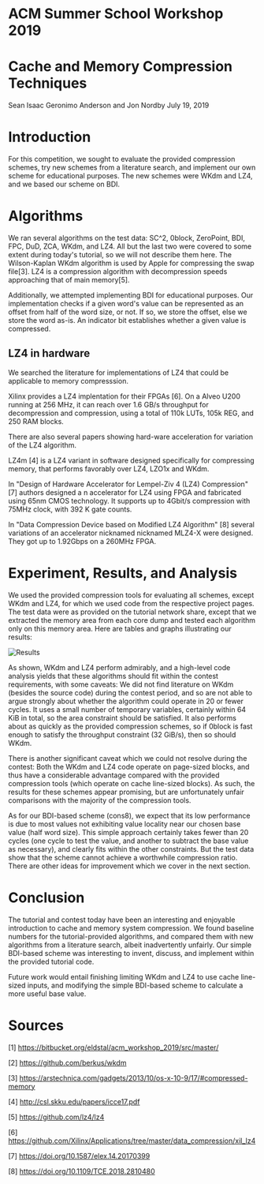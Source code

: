 # ACM Summer School Workshop 2019
# Cache and Memory Compression Techniques

Sean Isaac Geronimo Anderson and Jon Nordby
July 19, 2019

# Introduction

For this competition, we sought to evaluate the provided compression schemes, try new schemes from a literature search, and implement our own scheme for educational purposes. The new schemes were WKdm and LZ4, and we based our scheme on BDI.

# Algorithms

We ran several algorithms on the test data: SC^2, 0block, ZeroPoint, BDI, FPC, DuD, ZCA, WKdm, and LZ4. All but the last two were covered to some extent during today's tutorial, so we will not describe them here. The Wilson-Kaplan WKdm algorithm is used by Apple for compressing the swap file[3]. LZ4 is a compression algorithm with decompression speeds approaching that of main memory[5].

Additionally, we attempted implementing BDI for educational purposes. Our implementation checks if a given word's value can be represented as an offset from half of the word size, or not. If so, we store the offset, else we store the word as-is. An indicator bit establishes whether a given value is compressed.

## LZ4 in hardware
We searched the literature for implementations of LZ4 that could be applicable to memory compresssion.

Xilinx provides a LZ4 implentation for their FPGAs [6].
On a Alveo U200 running at 256 MHz, it can reach over 1.6 GB/s throughput for decompression and compression,
using a total of 110k LUTs, 105k REG, and 250 RAM blocks.

There are also several papers showing hard-ware acceleration for variation of the LZ4 algorithm.

LZ4m [4] is a LZ4 variant in software designed specifically for compressing memory, 
that performs favorably over LZ4, LZO1x and WKdm.

In "Design of Hardware Accelerator for Lempel-Ziv 4 (LZ4) Compression" [7]
authors designed a n accelerator for LZ4 using FPGA and fabricated using 65nm CMOS technology.
It supports up to 4Gbit/s compression with 75MHz clock, with 392 K gate counts.

In "Data Compression Device based on Modified LZ4 Algorithm" [8] several variations of
an accelerator nicknamed nicknamed MLZ4-X were designed.
They got up to 1.92Gbps on a 260MHz FPGA.


# Experiment, Results, and Analysis

We used the provided compression tools for evaluating all schemes, except WKdm and LZ4, for which we used code from the respective project pages. The test data were as provided on the tutorial network share, except that we extracted the memory area from each core dump and tested each algorithm only on this memory area. Here are tables and graphs illustrating our results:

![Results](https://raw.githubusercontent.com/jonnor/acm2019-compress/master/results.png "Results")


As shown, WKdm and LZ4 perform admirably, and a high-level code analysis yields that these algorithms should fit within the contest requirements, with some caveats: We did not find literature on WKdm (besides the source code) during the contest period, and so are not able to argue strongly about whether the algorithm could operate in 20 or fewer cycles. It uses a small number of temporary variables, certainly within 64 KiB in total, so the area constraint should be satisfied. It also performs about as quickly as the provided compression schemes, so if 0block is fast enough to satisfy the throughput constraint (32 GiB/s), then so should WKdm.

There is another significant caveat which we could not resolve during the contest: Both the WKdm and LZ4 code operate on page-sized blocks, and thus have a considerable advantage compared with the provided compression tools (which operate on cache line-sized blocks). As such, the results for these schemes appear promising, but are unfortunately unfair comparisons with the majority of the compression tools.

As for our BDI-based scheme (cons8), we expect that its low performance is due to most values not exhibiting value locality near our chosen base value (half word size). This simple approach certainly takes fewer than 20 cycles (one cycle to test the value, and another to subtract the base value as necessary), and clearly fits within the other constraints. But the test data show that the scheme cannot achieve a worthwhile compression ratio. There are other ideas for improvement which we cover in the next section.

# Conclusion

The tutorial and contest today have been an interesting and enjoyable introduction to cache and memory system compression. We found baseline numbers for the tutorial-provided algorithms, and compared them with new algorithms from a literature search, albeit inadvertently unfairly. Our simple BDI-based scheme was interesting to invent, discuss, and implement within the provided tutorial code.

Future work would entail finishing limiting WKdm and LZ4 to use cache line-sized inputs, and modifying the simple BDI-based scheme to calculate a more useful base value.


# Sources


[1] https://bitbucket.org/eldstal/acm_workshop_2019/src/master/

[2] https://github.com/berkus/wkdm

[3] https://arstechnica.com/gadgets/2013/10/os-x-10-9/17/#compressed-memory

[4] http://csl.skku.edu/papers/icce17.pdf

[5] https://github.com/lz4/lz4

[6] https://github.com/Xilinx/Applications/tree/master/data_compression/xil_lz4

[7] https://doi.org/10.1587/elex.14.20170399

[8] https://doi.org/10.1109/TCE.2018.2810480

